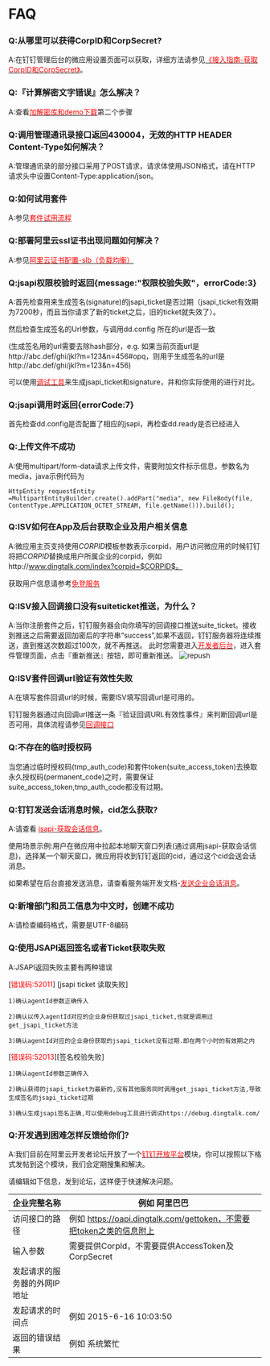 # FAQ

### Q:从哪里可以获得CorpID和CorpSecret?

A:在钉钉管理后台的微应用设置页面可以获取，详细方法请参见[<font color=red >《接入指南-获取CorpID和CorpSecret》</font>](#获取corpid和corpsecret)。

### Q:『计算解密文字错误』怎么解决？
A:查看[<font color=red >加解密库和demo下载</font>](#加解密库和demo下载)第二个步骤


### Q:调用管理通讯录接口返回430004，无效的HTTP HEADER Content-Type如何解决？

A:管理通讯录的部分接口采用了POST请求，请求体使用JSON格式，请在HTTP请求头中设置Content-Type:application/json。

### Q:如何试用套件

A:参见[<font color=red >套件试用流程</font>](http://download.taobaocdn.com/freedom/31112/pdf/p1a01o2gfr4q811go5fq19i5ni14.pdf)



### Q:部署阿里云ssl证书出现问题如何解决？

A:参见[<font color=red >阿里云证书配置-slb（负载均衡）</font>](http://ddtalk.github.io/blog/2015/09/24/dingtalk/)


### Q:jsapi权限校验时返回{message:"权限校验失败"，errorCode:3}

A:首先检查用来生成签名(signature)的jsapi_ticket是否过期（jsapi_ticket有效期为7200秒，而且当你请求了新的ticket之后，旧的ticket就失效了）。

然后检查生成签名的Url参数，与调用dd.config 所在的url是否一致

(生成签名用的url需要去除hash部分，e.g. 如果当前页面url是http://abc.def/ghi/jkl?m=123&n=456#opq，则用于生成签名的url是http://abc.def/ghi/jkl?m=123&n=456)

可以使用[<font color=red >调试工具</font>](https://debug.dingtalk.com)来生成jsapi_ticket和signature，并和你实际使用的进行对比。

### Q:jsapi调用时返回{errorCode:7}

首先检查dd.config是否配置了相应的jsapi，再检查dd.ready是否已经进入


### Q:上传文件不成功
A:使用multipart/form-data请求上传文件，需要附加文件标示信息，参数名为media，java示例代码为

`
HttpEntity requestEntity =MultipartEntityBuilder.create().addPart("media",
new FileBody(file, ContentType.APPLICATION_OCTET_STREAM, file.getName())).build();
`

### Q:ISV如何在App及后台获取企业及用户相关信息

A:微应用主页支持使用$CORPID$模板参数表示corpid，用户访问微应用的时候钉钉将把$CORPID$替换成用户所属企业的corpid，例如http://www.dingtalk.com/index?corpid=$CORPID$。

获取用户信息请参考[<font color=red >免登服务</font>](#免登服务)


### Q:ISV接入回调接口没有suiteticket推送，为什么？

A:当你注册套件之后，钉钉服务器会向你填写的回调接口推送suite_ticket。接收到推送之后需要返回加密后的字符串“success”,如果不返回，钉钉服务器将连续推送，直到推送次数超过100次，就不再推送。
此时您需要进入[<font color=red>开发者后台</font>](http://console.d.aliyun.com)，进入套件管理页面，点击『重新推送』按钮，即可重新推送。
![repush](https://img.alicdn.com/tps/TB15j7OJFXXXXckXXXXXXXXXXXX-1121-124.jpg)

### Q:ISV套件回调url验证有效性失败

A:在填写套件回调url的时候，需要ISV填写回调url是可用的。

钉钉服务器通过向回调url推送一条『验证回调URL有效性事件』来判断回调url是否可用，具体流程请参见[<font color=red>回调接口</font>](#5-回调接口（分为五个回调类型）)

### Q:不存在的临时授权码

当您通过临时授权码(tmp_auth_code)和套件token(suite_access_token)去换取永久授权码(permanent_code)之时，需要保证suite_access_token,tmp_auth_code都没有过期。

### Q:钉钉发送会话消息时候，cid怎么获取?
A:请查看
[<font color=red>jsapi-获取会话信息</font>](#获取会话信息)。

使用场景示例:用户在微应用中拉起本地聊天窗口列表(通过调用jsapi-获取会话信息)，选择某一个聊天窗口，微应用将收到钉钉返回的cid，通过这个cid会送会话消息。

如果希望在后台直接发送消息，请查看服务端开发文档-[<font color=red>发送企业会话消息</font>](#发送企业会话消息)。

### Q:新增部门和员工信息为中文时，创建不成功
A:请检查编码格式，需要是UTF-8编码


### Q:使用JSAPI返回签名或者Ticket获取失败
A:JSAPI返回失败主要有两种错误

[<font color=red >错误码:52011</font>] [jsapi ticket 读取失败]

	1)确认agentId参数正确传入
	
	2)确认以传入agentId对应的企业身份获取过jsapi_ticket,也就是调用过get_jsapi_ticket方法
	
	3)确认agentId对应的企业身份获取的jsapi_ticket没有过期.即在两个小时的有效期之内
	
[<font color=red >错误码:52013</font>][签名校验失败]	

	1)确认agentId参数正确传入
	
	2)确认获得的jsapi_ticket为最新的,没有其他服务同时调用get_jsapi_ticket方法,导致生成签名的jsapi_ticket过期
	
	3)确认生成jsapi签名正确,可以使用debug工具进行调试https://debug.dingtalk.com/		


### Q:开发遇到困难怎样反馈给你们?

A:我们目前在阿里云开发者论坛开放了一个[<font color=red >钉钉开放平台</font>](http://bbs.aliyun.com/thread/276.html?spm=5176.7189909.0.0.bq46VP)模块，你可以按照以下格式发帖到这个模块，我们会定期搜集和解决。

请编辑如下信息，发到论坛，这样便于快速解决问题。

企业完整名称 | 例如 阿里巴巴
---------- | -------
访问接口的路径 | 例如 https://oapi.dingtalk.com/gettoken，不需要把token之类的信息附上
输入参数 | 需要提供CorpId，不需要提供AccessToken及CorpSecret
发起请求的服务器的外网IP地址 |
发起请求的时间点 | 例如 2015-6-16 10:03:50
返回的错误结果 | 例如 系统繁忙



